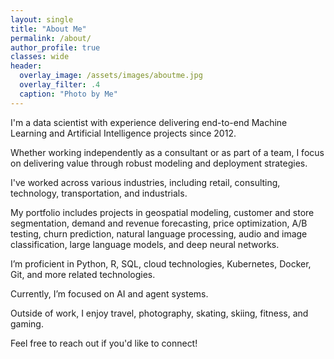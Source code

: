 ```yaml
---
layout: single
title: "About Me"
permalink: /about/
author_profile: true
classes: wide
header:
  overlay_image: /assets/images/aboutme.jpg
  overlay_filter: .4
  caption: "Photo by Me"
---
```


I'm a data scientist with experience delivering end-to-end Machine Learning and Artificial Intelligence projects since 2012.

Whether working independently as a consultant or as part of a team, I focus on delivering value through robust modeling and deployment strategies.

I've worked across various industries, including retail, consulting, technology, transportation, and industrials.

My portfolio includes projects in geospatial modeling, customer and store segmentation, demand and revenue forecasting, price optimization, A/B testing, churn prediction, natural language processing, audio and image classification, large language models, and deep neural networks.

I’m proficient in Python, R, SQL, cloud technologies, Kubernetes, Docker, Git, and more related technologies.

Currently, I’m focused on AI and agent systems.

Outside of work, I enjoy travel, photography, skating, skiing, fitness, and gaming.

Feel free to reach out if you'd like to connect!

